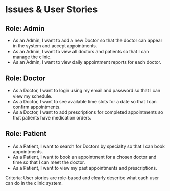# Issues & User Stories

## Role: Admin
- As an Admin, I want to add a new Doctor so that the doctor can appear in the system and accept appointments.
- As an Admin, I want to view all doctors and patients so that I can manage the clinic.
- As an Admin, I want to view daily appointment reports for each doctor.

## Role: Doctor
- As a Doctor, I want to login using my email and password so that I can view my schedule.
- As a Doctor, I want to see available time slots for a date so that I can confirm appointments.
- As a Doctor, I want to add prescriptions for completed appointments so that patients have medication orders.

## Role: Patient
- As a Patient, I want to search for Doctors by specialty so that I can book appointments.
- As a Patient, I want to book an appointment for a chosen doctor and time so that I can meet the doctor.
- As a Patient, I want to view my past appointments and prescriptions.

Criteria:
User stories are role-based and clearly describe what each user can do in the clinic system.
